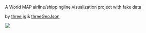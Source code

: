 A World MAP airline/shippingline visualization project
with fake data

by [three.js](https://threejs.org/) & [threeGeoJson](http://jdomingu.github.io/ThreeGeoJSON/)

![](https://files.catbox.moe/wx1ktb.png)
